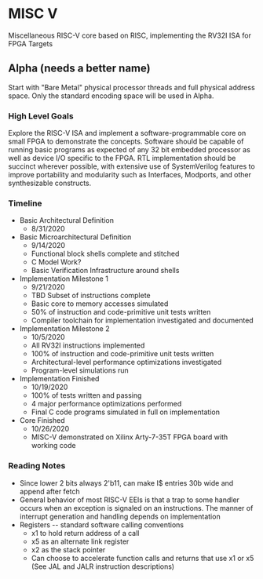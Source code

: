 
# MISC V
Miscellaneous RISC-V core based on RISC, implementing the RV32I ISA for FPGA Targets
## Alpha (needs a better name)
Start with "Bare Metal" physical processor threads and full physical address space. Only the standard encoding space will be used in Alpha. 
### High Level Goals
Explore the RISC-V ISA and implement a software-programmable core on small FPGA to demonstrate the concepts. Software should be capable of running basic programs as expected of any 32 bit embedded processor as well as device I/O specific to the FPGA.
RTL implementation should be succinct wherever possible, with extensive use of SystemVerilog features to improve portability and modularity such as Interfaces, Modports, and other synthesizable constructs. 

### Timeline
 * Basic Architectural Definition 
   * 8/31/2020
 * Basic Microarchitectural Definition 
   * 9/14/2020
   * Functional block shells complete and stitched
   * C Model Work?
   * Basic Verification Infrastructure around shells
 * Implementation Milestone 1
   * 9/21/2020
   * TBD Subset of instructions complete
   * Basic core to memory accesses simulated
   * 50% of instruction and code-primitive unit tests written
   * Compiler toolchain for implementation investigated and documented
 * Implementation Milestone 2
   * 10/5/2020
   * All RV32I instructions implemented
   * 100% of instruction and code-primitive unit tests written
   * Architectural-level performance optimizations investigated
   * Program-level simulations run
 * Implementation Finished
   * 10/19/2020
   * 100% of tests written and passing
   * 4 major performance optimizations performed
   * Final C code programs simulated in full on implementation
 * Core Finished
   * 10/26/2020
   * MISC-V demonstrated on Xilinx Arty-7-35T FPGA board with working code
   
 

### Reading Notes
 * Since lower 2 bits always 2'b11, can make I$ entries 30b wide and append after fetch
 * General behavior of most RISC-V EEIs is that a trap to some handler occurs when an exception is signaled on an instructions. The manner of interrupt generation and handling depends on implementation
 * Registers -- standard software calling conventions
   * x1 to hold return address of a call
   * x5 as an alternate link register
   * x2 as the stack pointer
   * Can choose to accelerate function calls and returns that use x1 or x5 (See JAL and JALR instruction descriptions)
